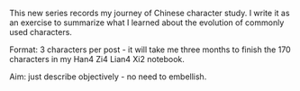 This new series records my journey of Chinese character study. I write it as an exercise to summarize what I learned about the evolution of commonly used characters. 

Format: 3 characters per post - it will take me three months to finish the 170 characters in my Han4 Zi4 Lian4 Xi2 notebook. 

Aim: just describe objectively - no need to embellish.
